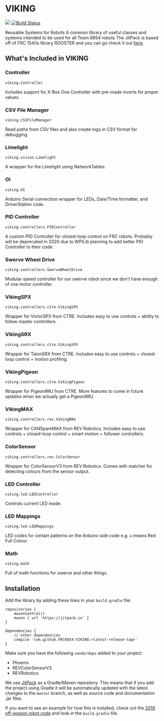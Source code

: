 # VIKING
[![](https://jitpack.io/v/FRC6854/VIKING.svg)](https://jitpack.io/#FRC6854/VIKING) [![Build Status](https://dev.azure.com/VikingRobotics/VIKING/_apis/build/status/FRC6854.VIKING?branchName=master)](https://dev.azure.com/VikingRobotics/VIKING/_build/latest?definitionId=1&branchName=master)

Reusable Systems for Robots
A common library of useful classes and systems intended to be used for all Team 6854 robots
The JitPack is based off of FRC 1540s library ROOSTER and you can go check it out [here](https://github.com/flamingchickens1540/ROOSTER).

## What's Included in VIKING

### Controller
`viking.Controller`

Includes support for X-Box One Controller with pre-made inverts for proper values.

### CSV File Manager
`viking.CSVFileManager`

Read paths from CSV files and also create logs in CSV format for debugging.

### Limelight
`viking.vision.Limelight`

A wrapper for the Limelight using NetworkTables.

### OI
`viking.OI`

Arduino Serial connection wrapper for LEDs, Date/Time formatter, and DriverStation code.

### PID Controller
`viking.controllers.PIDController`

A custom PID Controller for closed-loop control on FRC robots. Probably will be deprecated in 2020 due to WPILib planning to add better PID Controller to their code.

### Swerve Wheel Drive
`viking.controllers.SwerveWheelDrive`

Modular speed controller for our swerve robot since we don't have enough of one motor controller.

### VikingSPX
`viking.controllers.ctre.VikingSPX`

Wrapper for VictorSPX from CTRE. Includes easy to use controls + ability to follow master controllers.

### VikingSRX
`viking.controllers.ctre.VikingSPX`

Wrapper for TalonSRX from CTRE. Includes easy to use controls + closed-loop control + motion profiling.

### VikingPigeon
`viking.controllers.ctre.VikingPigeon`

Wrapper for PigeonIMU from CTRE. More features to come in future updates when we actually get a PigeonIMU.

### VikingMAX
`viking.controllers.rev.VikingMAX`

Wrapper for CANSparkMAX from REV Robotics. Includes easy to use controls + closed-loop control + smart motion + follower controllers.

### ColorSensor
`viking.controllers.rev.ColorSensor`

Wrapper for ColorSensorV3 from REV Robotics. Comes with matcher for detecting colours from the sensor output.

### LED Controller
`viking.led.LEDController`

Controls current LED mode.

### LED Mappings
`viking.led.LEDMappings`

LED codes for certain patterns on the Arduino side code e.g. `a` means Red Full Colour.

### Math
`viking.math`

Full of math functions for swerve and other things.

## Installation

Add the library by adding these lines in your `build.gradle` file:

```Gradle
repositories {
    mavenCentral()
    maven { url 'https://jitpack.io' }
}

dependencies {
    // other dependencies
    compile 'com.github.FRC6854:VIKING:<latest-release-tag>'
}
```

Make sure you have the following `vendordeps` added to your project.
- Phoenix
- REVColorSensorV3
- REVRobotics

We use [JitPack](https://jitpack.io) as a Gradle/Maven repository. This means that if you add the project using Gradle it will be automatically updated with the latest changes to the `master` branch, as well as source code and documentation .jar files.

If you want to see an example for how this is installed, check out the [2019 off-season robot code](https://github.com/FRC6854/2019OffSeasonRobot) and look in the `build.gradle` file.
